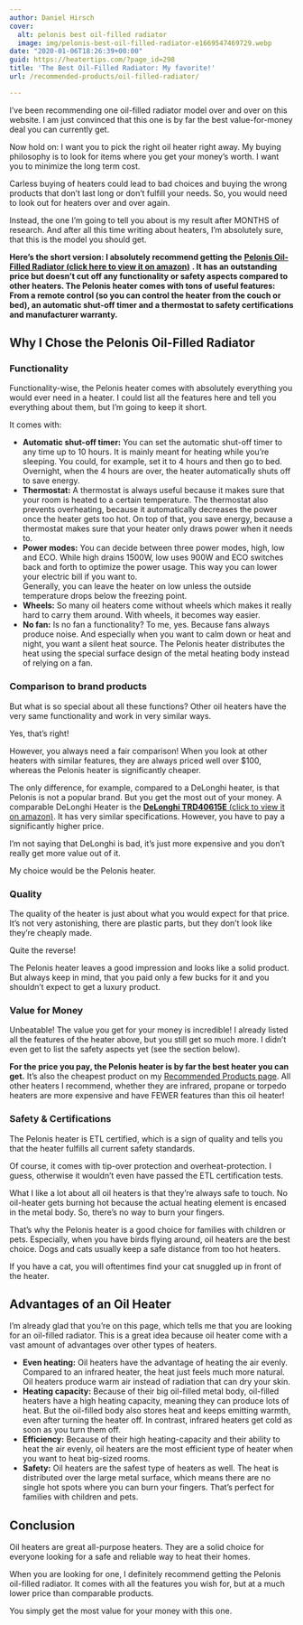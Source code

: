 ```yaml
---
author: Daniel Hirsch
cover:
  alt: pelonis best oil-filled radiator
  image: img/pelonis-best-oil-filled-radiator-e1669547469729.webp
date: "2020-01-06T18:26:39+00:00"
guid: https://heatertips.com/?page_id=298
title: 'The Best Oil-Filled Radiator: My favorite!'
url: /recommended-products/oil-filled-radiator/

---
```

I’ve been recommending one oil-filled radiator model over and over on this website. I am just convinced that this one is by far the best value-for-money deal you can currently get.

Now hold on: I want you to pick the right oil heater right away. My buying philosophy is to look for items where you get your money’s worth. I want you to minimize the long term cost.

Carless buying of heaters could lead to bad choices and buying the wrong products that don’t last long or don’t fulfill your needs. So, you would need to look out for heaters over and over again.

Instead, the one I’m going to tell you about is my result after MONTHS of research. And after all this time writing about heaters, I’m absolutely sure, that this is the model you should get.  

**Here’s the short version: I absolutely recommend getting the** [**Pelonis Oil-Filled Radiator (click here to view it on amazon)**](https://amzn.to/2Fuz32C) **. It has an outstanding price but doesn’t cut off any functionality or safety aspects compared to other heaters. The Pelonis heater comes with tons of useful features: From a remote control (so you can control the heater from the couch or bed), an automatic shut-off timer and a thermostat to safety certifications and manufacturer warranty.**

## Why I Chose the Pelonis Oil-Filled Radiator

### Functionality

Functionality-wise, the Pelonis heater comes with absolutely everything you would ever need in a heater. I could list all the features here and tell you everything about them, but I’m going to keep it short.

It comes with:

- **Automatic shut-off timer:** You can set the automatic shut-off timer to any time up to 10 hours. It is mainly meant for heating while you’re sleeping. You could, for example, set it to 4 hours and then go to bed. Overnight, when the 4 hours are over, the heater automatically shuts off to save energy.
- **Thermostat:** A thermostat is always useful because it makes sure that your room is heated to a certain temperature. The thermostat also prevents overheating, because it automatically decreases the power once the heater gets too hot. On top of that, you save energy, because a thermostat makes sure that your heater only draws power when it needs to.
- **Power modes:** You can decide between three power modes, high, low and ECO. While high drains 1500W, low uses 900W and ECO switches back and forth to optimize the power usage. This way you can lower your electric bill if you want to.  
Generally, you can leave the heater on low unless the outside temperature drops below the freezing point.
- **Wheels:** So many oil heaters come without wheels which makes it really hard to carry them around. With wheels, it becomes way easier.
- **No fan:** Is no fan a functionality? To me, yes. Because fans always produce noise. And especially when you want to calm down or heat and night, you want a silent heat source. The Pelonis heater distributes the heat using the special surface design of the metal heating body instead of relying on a fan.

### Comparison to brand products

But what is so special about all these functions? Other oil heaters have the very same functionality and work in very similar ways.

Yes, that’s right!

However, you always need a fair comparison! When you look at other heaters with similar features, they are always priced well over $100, whereas the Pelonis heater is significantly cheaper.

The only difference, for example, compared to a DeLonghi heater, is that Pelonis is not a popular brand. But you get the most out of your money. A comparable DeLonghi Heater is the [**DeLonghi TRD40615E** (click to view it on amazon)](https://amzn.to/39OROM5). It has very similar specifications. However, you have to pay a significantly higher price.

I’m not saying that DeLonghi is bad, it’s just more expensive and you don’t really get more value out of it.

My choice would be the Pelonis heater.

### Quality

The quality of the heater is just about what you would expect for that price. It’s not very astonishing, there are plastic parts, but they don’t look like they’re cheaply made.

Quite the reverse!

The Pelonis heater leaves a good impression and looks like a solid product. But always keep in mind, that you paid only a few bucks for it and you shouldn’t expect to get a luxury product.

### Value for Money

Unbeatable! The value you get for your money is incredible! I already listed all the features of the heater above, but you still get so much more. I didn’t even get to list the safety aspects yet (see the section below).

**For the price you pay, the Pelonis heater is by far the best heater you can get.** It’s also the cheapest product on my [Recommended Products page](/recommended-products/). All other heaters I recommend, whether they are infrared, propane or torpedo heaters are more expensive and have FEWER features than this oil heater!

### Safety & Certifications

The Pelonis heater is ETL certified, which is a sign of quality and tells you that the heater fulfills all current safety standards.

Of course, it comes with tip-over protection and overheat-protection. I guess, otherwise it wouldn’t even have passed the ETL certification tests.

What I like a lot about all oil heaters is that they’re always safe to touch. No oil-heater gets burning hot because the actual heating element is encased in the metal body. So, there’s no way to burn your fingers.

That’s why the Pelonis heater is a good choice for families with children or pets. Especially, when you have birds flying around, oil heaters are the best choice. Dogs and cats usually keep a safe distance from too hot heaters.

If you have a cat, you will oftentimes find your cat snuggled up in front of the heater.

## Advantages of an Oil Heater

I’m already glad that you’re on this page, which tells me that you are looking for an oil-filled radiator. This is a great idea because oil heater come with a vast amount of advantages over other types of heaters.

- **Even heating:** Oil heaters have the advantage of heating the air evenly. Compared to an infrared heater, the heat just feels much more natural. Oil heaters produce warm air instead of radiation that can dry your skin.
- **Heating capacity:** Because of their big oil-filled metal body, oil-filled heaters have a high heating capacity, meaning they can produce lots of heat. But the oil-filled body also stores heat and keeps emitting warmth, even after turning the heater off. In contrast, infrared heaters get cold as soon as you turn them off.
- **Efficiency:** Because of their high heating-capacity and their ability to heat the air evenly, oil heaters are the most efficient type of heater when you want to heat big-sized rooms.
- **Safety:** Oil heaters are the safest type of heaters as well. The heat is distributed over the large metal surface, which means there are no single hot spots where you can burn your fingers. That’s perfect for families with children and pets.

## Conclusion

Oil heaters are great all-purpose heaters. They are a solid choice for everyone looking for a safe and reliable way to heat their homes.

When you are looking for one, I definitely recommend getting the Pelonis oil-filled radiator. It comes with all the features you wish for, but at a much lower price than comparable products.

You simply get the most value for your money with this one.

